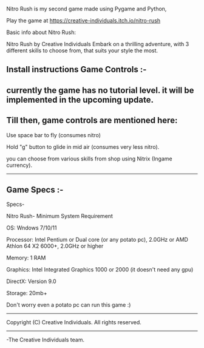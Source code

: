 Nitro Rush is my second game made using Pygame and Python,

Play the game at https://creative-individuals.itch.io/nitro-rush

Basic info about Nitro Rush:

Nitro Rush
by Creative Individuals
Embark on a thrilling adventure, with 3 different skills to choose from, that suits your style the most.

Install instructions
Game Controls :-
--------------------------------------------

currently the game has no tutorial level. it will be implemented in the upcoming update.
--------------------------------------------

Till then, game controls are mentioned here:
--------------------------------------------

Use space bar to fly (consumes nitro)

Hold "g" button to glide in mid air (consumes very less nitro).

you can choose from various skills from shop using Nitrix (Ingame currency).

--------------------------------------------

Game Specs :-
--------------------------------------------

Specs-

Nitro Rush- Minimum System Requirement

OS: Wndows 7/10/11

Processor: Intel Pentium or Dual core (or any potato pc), 2.0GHz or AMD Athlon 64 X2 6000+, 2.0GHz or higher

Memory: 1 RAM

Graphics: Intel Integrated Graphics 1000 or 2000 (it doesn't need any gpu)

DirectX: Version 9.0

Storage: 20mb+

Don't worry even a potato pc can run this game :)

-----------------------------------------------

Copyright (C) Creative Individuals. All rights reserved.

------------------------------------------------

-The Creative Individuals team.
